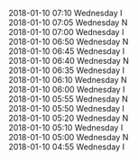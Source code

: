 2018-01-10 07:10 Wednesday  I  
2018-01-10 07:05 Wednesday  N  
2018-01-10 07:00 Wednesday  I  
2018-01-10 06:50 Wednesday  N  
2018-01-10 06:45 Wednesday  I  
2018-01-10 06:40 Wednesday  N  
2018-01-10 06:35 Wednesday  I  
2018-01-10 06:10 Wednesday  N  
2018-01-10 06:00 Wednesday  I  
2018-01-10 05:55 Wednesday  N  
2018-01-10 05:50 Wednesday  I  
2018-01-10 05:20 Wednesday  N  
2018-01-10 05:10 Wednesday  I  
2018-01-10 05:00 Wednesday  N  
2018-01-10 04:55 Wednesday  I  

